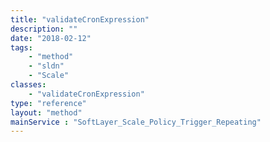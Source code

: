 ```yaml
---
title: "validateCronExpression"
description: ""
date: "2018-02-12"
tags:
    - "method"
    - "sldn"
    - "Scale"
classes:
    - "validateCronExpression"
type: "reference"
layout: "method"
mainService : "SoftLayer_Scale_Policy_Trigger_Repeating"
---
```

